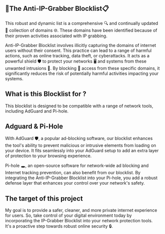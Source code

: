 ## 🚫The Anti-IP-Grabber Blocklist📋

This robust and dynamic list is a comprehensive 🔍 and continually updated 🔄 collection of domains 🌐. 
These domains have been identified because of their proven activities associated with IP grabbing.

Anti-IP-Grabber Blocklist involves illicitly capturing the domains of internet users without their consent. 
This practice can lead to a range of harmful actions, such as online tracking, data theft, or cyberattacks. It acts as a powerful shield 🛡️ to protect your networks 🖥️ and systems from these unwanted intrusions 👾. By blocking 🛑 access from these specific domains, it significantly reduces the risk of potentially harmful activities impacting your systems.


## What is this Blocklist for ?

This blocklist is designed to be compatible with a range of network tools, including AdGuard and Pi-hole.


## Adguard & Pi-Hole

With AdGuard 🛡️, a popular ad-blocking software, our blocklist enhances the tool's ability to prevent malicious or intrusive elements from loading on your device. It fits seamlessly into your AdGuard setup to add an extra layer of protection to your browsing experience.

Pi-hole 🕳️, an open-source software for network-wide ad blocking and Internet tracking prevention, can also benefit from our blocklist. By integrating the Anti-IP-Grabber Blocklist into your Pi-hole, you add a robust defense layer that enhances your control over your network's safety.

## The target of this project

My goal is to provide a safer, cleaner, and more private internet experience for users. So, take control of your digital environment today by incorporating the IP-Grabber Blocklist into your network protection tools. It's a proactive step towards robust online security 🔒.
